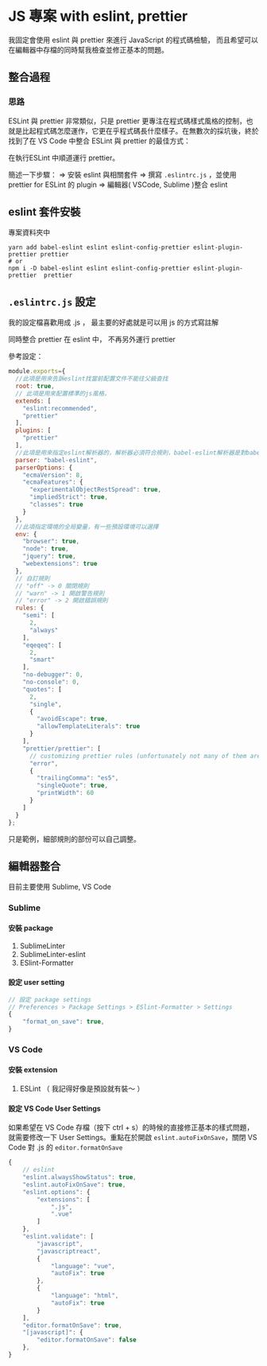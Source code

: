 # JS 專案 with eslint, prettier

我固定會使用 eslint 與 prettier 來進行 JavaScript 的程式碼檢驗，
而且希望可以在編輯器中存檔的同時幫我檢查並修正基本的問題。

## 整合過程

### 思路

ESLint 與 prettier 非常類似，只是 prettier 更專注在程式碼樣式風格的控制，也就是比起程式碼怎麼運作，它更在乎程式碼長什麼樣子。在無數次的採坑後，終於找到了在 VS Code 中整合 ESLint 與 prettier 的最佳方式：

在執行ESLint 中順道運行 prettier。

簡述一下步驟：
=> 安裝 eslint 與相關套件
=> 撰寫 `.eslintrc.js` ，並使用 prettier for ESLint 的 plugin
=> 編輯器( VSCode, Sublime )整合 eslint

## eslint 套件安裝

專案資料夾中

```shell
yarn add babel-eslint eslint eslint-config-prettier eslint-plugin-prettier prettier
# or
npm i -D babel-eslint eslint eslint-config-prettier eslint-plugin-prettier  prettier
```

## `.eslintrc.js` 設定

我的設定檔喜歡用成 .js ，
最主要的好處就是可以用 js 的方式寫註解

同時整合 prettier 在 eslint 中，
不再另外運行 prettier 

參考設定：

```javascript
module.exports={
  //此項是用來告訴eslint找當前配置文件不能往父級查找
  root: true,
  // 此項是用來配置標準的js風格，
  extends: [
    "eslint:recommended",
    "prettier"
  ],
  plugins: [
    "prettier"
  ],
  //此項是用來指定eslint解析器的，解析器必須符合規則，babel-eslint解析器是對babel解析器的包裝使其與ESLint解析
  parser: "babel-eslint",
  parserOptions: {
    "ecmaVersion": 8,
    "ecmaFeatures": {
      "experimentalObjectRestSpread": true,
      "impliedStrict": true,
      "classes": true
    }
  },
  //此項指定環境的全局變量，有一些預設環境可以選擇
  env: {
    "browser": true,
    "node": true,
    "jquery": true,
    "webextensions": true
  },
  // 自訂規則
  // "off" -> 0 關閉規則
  // "warn" -> 1 開啟警告規則
  // "error" -> 2 開啟錯誤規則
  rules: {
    "semi": [
      2,
      "always"
    ],
    "eqeqeq": [
      2,
      "smart"
    ],
    "no-debugger": 0,
    "no-console": 0,
    "quotes": [
      2,
      "single",
      {
        "avoidEscape": true,
        "allowTemplateLiterals": true
      }
    ],
    "prettier/prettier": [
      // customizing prettier rules (unfortunately not many of them are customizable)
      "error",
      {
        "trailingComma": "es5",
        "singleQuote": true,
        "printWidth": 60
      }
    ]
  }
};
```

只是範例，細部規則的部份可以自己調整。

## 編輯器整合

目前主要使用 Sublime, VS Code

### Sublime

#### 安裝 package

1. SublimeLinter
2. SublimeLinter-eslint
3. ESlint-Formatter

#### 設定 user setting

```javascript
// 設定 package settings
// Preferences > Package Settings > ESlint-Formatter > Settings
{
	"format_on_save": true,
}
```

### VS Code

#### 安裝 extension

1. ESLint （ 我記得好像是預設就有裝～ ）


#### 設定 VS Code User Settings

如果希望在 VS Code 存檔（按下 ctrl + s）的時候的直接修正基本的樣式問題，就需要修改一下 User Settings。重點在於開啟 `eslint.autoFixOnSave`，關閉 VS Code 對 .js 的 `editor.formatOnSave`

```javascript
{
    // eslint
    "eslint.alwaysShowStatus": true,
    "eslint.autoFixOnSave": true,
    "eslint.options": {
        "extensions": [
            ".js",
            ".vue"
        ]
    },
    "eslint.validate": [
        "javascript",
        "javascriptreact",
        {
            "language": "vue",
            "autoFix": true
        },
        {
            "language": "html",
            "autoFix": true
        }
    ],
    "editor.formatOnSave": true,
    "[javascript]": {
        "editor.formatOnSave": false
    },
}
```

